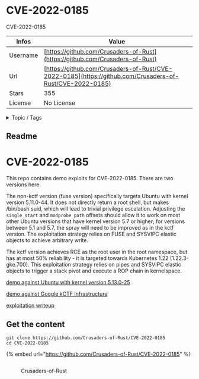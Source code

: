 # CVE-2022-0185

CVE-2022-0185

| Infos    | Value                                                              |
| -------- | -------------------------------------------------------------------|
| Username | [https://github.com/Crusaders-of-Rust](https://github.com/Crusaders-of-Rust) |
| Url      | [https://github.com/Crusaders-of-Rust/CVE-2022-0185](https://github.com/Crusaders-of-Rust/CVE-2022-0185)                                               |
| Stars    | 355                                                          |
| License  | No License                                                        |

<details>

<summary>Topic / Tags</summary>



</details>

## Readme

# CVE-2022-0185

This repo contains demo exploits for CVE-2022-0185. There are two versions here. 

The non-kctf version (fuse version) specifically targets Ubuntu with kernel version 5.11.0-44. It does not directly return a root shell, but makes /bin/bash suid, which will lead to trivial privilege escalation.  Adjusting the `single_start` and `modprobe_path` offsets should allow it to work on most other Ubuntu versions that have kernel version 5.7 or higher; for versions between 5.1 and 5.7, the spray will need to be improved as in the kctf version. The exploitation strategy relies on FUSE and SYSVIPC elastic objects to achieve arbitrary write. 

The kctf version achieves RCE as the root user in the root namespace, but has at most 50% reliability - it is targeted towards Kubernetes 1.22 (1.22.3-gke.700). This exploitation strategy relies on pipes and SYSVIPC elastic objects to trigger a stack pivot and execute a ROP chain in kernelspace.

[demo against Ubuntu with kernel version 5.13.0-25](https://twitter.com/ryaagard/status/1483592308352294917)

[demo against Google kCTF Infrastructure](https://twitter.com/clubby789/status/1484646192990543883)

[exploitation writeup](https://www.willsroot.io/2022/01/cve-2022-0185.html)



## Get the content

```
git clone https://github.com/Crusaders-of-Rust/CVE-2022-0185
cd CVE-2022-0185
```

{% embed url="https://github.com/Crusaders-of-Rust/CVE-2022-0185" %}

<figure><img src="https://avatars.githubusercontent.com/u/77638184?v=4" alt=""><figcaption><p>Crusaders-of-Rust</p></figcaption></figure>
